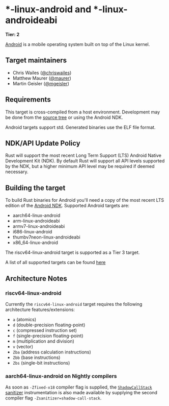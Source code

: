 # *-linux-android and *-linux-androideabi

**Tier: 2**

[Android] is a mobile operating system built on top of the Linux kernel.

[Android]: https://source.android.com/

## Target maintainers

- Chris Wailes ([@chriswailes](https://github.com/chriswailes))
- Matthew Maurer ([@maurer](https://github.com/maurer))
- Martin Geisler ([@mgeisler](https://github.com/mgeisler))

## Requirements

This target is cross-compiled from a host environment. Development may be done
from the [source tree] or using the Android NDK.

[source tree]: https://source.android.com/docs/setup/build/downloading

Android targets support std. Generated binaries use the ELF file format.

## NDK/API Update Policy

Rust will support the most recent Long Term Support (LTS) Android Native
Development Kit (NDK).  By default Rust will support all API levels supported
by the NDK, but a higher minimum API level may be required if deemed necessary.

## Building the target

To build Rust binaries for Android you'll need a copy of the most recent LTS
edition of the [Android NDK].  Supported Android targets are:

* aarch64-linux-android
* arm-linux-androideabi
* armv7-linux-androideabi
* i686-linux-android
* thumbv7neon-linux-androideabi
* x86_64-linux-android

The riscv64-linux-android target is supported as a Tier 3 target.

[Android NDK]: https://developer.android.com/ndk/downloads

A list of all supported targets can be found
[here](../platform-support.html)

## Architecture Notes

### riscv64-linux-android

Currently the `riscv64-linux-android` target requires the following architecture features/extensions:

* `a` (atomics)
* `d` (double-precision floating-point)
* `c` (compressed instruction set)
* `f` (single-precision floating-point)
* `m` (multiplication and division)
* `v` (vector)
* `Zba` (address calculation instructions)
* `Zbb` (base instructions)
* `Zbs` (single-bit instructions)

### aarch64-linux-android on Nightly compilers

As soon as `-Zfixed-x18` compiler flag is supplied, the [`ShadowCallStack` sanitizer](https://releases.llvm.org/7.0.1/tools/clang/docs/ShadowCallStack.html)
instrumentation is also made available by supplying the second compiler flag `-Zsanitizer=shadow-call-stack`.
